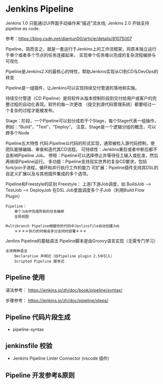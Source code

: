 # Jenkins Pipeline

Jenkins 1.0 只能通过UI界面手动操作来“描述”流水线; Jenkins 2.0 开始支持pipeline as code.

参考：https://blog.csdn.net/diantun00/article/details/81075007

Pipeline，简而言之，就是一套运行于Jenkins上的工作流框架，将原本独立运行于单个或者多个节点的任务连接起来，
实现单个任务难以完成的复杂流程编排与可视化

Pipeline是Jenkins2.X的最核心的特性，帮助Jenkins实现从CI到CD与DevOps的转变

Pipeline是一组插件，让Jenkins可以实现持续交付管道的落地和实施。

持续交付管道（CD Pipeline）是将软件从版本控制阶段到交付给用户或客户的完整过程的自动化表现。软件的每一次更改
（提交到源代码管理系统）都要经过一个复杂的过程才能被发布。

Stage：阶段，一个Pipeline可以划分成若干个Stage，每个Stage代表一组操作，例如：“Build”，“Test”，“Deploy”。
    注意，Stage是一个逻辑分组的概念，可以跨多个Node

Pipeline五大特性
    代码:Pipeline以代码的形式实现，通常被检入源代码控制，使团队能够编辑、审查和迭代其CD流程。
    可持续性：Jenklins重启或者中断后都不会影响Pipeline Job。
    停顿：Pipeline可以选择停止并等待任工输入或批准，然后再继续Pipeline运行。
    多功能：Pipeline支持现实世界的复杂CD要求，包括fork/join子进程，循环和并行执行工作的能力
    可扩展：Pipeline插件支持其DSL的自定义扩展以及与其他插件集成的多个选项。

Pipeline和Freestyle的区别
    Freestyle：
        上游/下游Job调度，如
        BuildJob —> TestJob —> DeployJob
        在DSL Job里面调度多个子Job（利用Build Flow Plugin）

    Pipeline：
        单个Job中完成所有的任务编排
        全局视图

    Multibranch Pipeline根据你的代码中Jenlinsfile自动创建Job
        ＊＊＊＊执行的时候会多分支同时部署＊＊＊

Jenlins Pipeline的基础语法
    Pipeline脚本是由Groovy语言实现（无需专门学习）

    支持两种语法
        Declarative 声明式（在Pipeline plugin 2.5中引入）
        Scripted Pipeline 脚本式

## Pipeline 使用

语法参考： https://jenkins.io/zh/doc/book/pipeline/syntax/

步骤参考： https://jenkins.io/zh/doc/pipeline/steps/

## Pipeline 代码片段生成

- pipeline-syntax

## jenkinsfile 校验

- Jenkins Pipeline Linter Connector (vscode 插件)

## Pipeline 开发参考&原则
